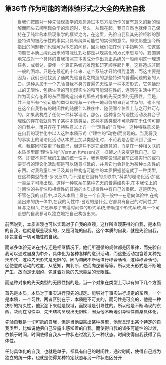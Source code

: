 <h2>第36节 作为可能的诸体验形式之大全的先验自我</h2><blockquote data-pid="y-ScuWXJ">当我们按照对一种先验现象学的观念通过本质方法所作的富有意义的新的理解而回头去阐明现象学的难题时，那么，从现在起，我们自然也就使自己保持在了纯粹的本质现象学的框架之内，在这里，先验自我及其先验经验的那些特殊的被给予性的事实只具有纯粹可能性的实例的意义。即使那些迄今所指出的问题我们也理解为本质的问题，因为我们把在例子中指明的、使这些问题在本质上纯化出来的可能性到处都是以现实化的方式来思考的。要圆满地完成对一个具体的自我按照其本质成分作出真正系统的一般阐明这一理想任务，或者说，要使一个真正系统的难题和研究顺序起作用，这将造成非同一般的困难。只是在最近的十年来，这个系统才开始得到澄清，而这主要是因为，我们已经找到了通向先验自我之构造的那些特殊的普遍问题的新的人口。这种从属于一个先验自我本身的普遍先天性是一种本质形式，它包括形式的无限性，包括生活的可能现实性的和可能潜在性的、连同在生活中可以作为现实存在着的东西而构造出来的那些对象的先天类型的无限性。但是，并不是所有个别可能的类型都是与一个统一地可能的自我可共存的，也不是在这个自我特有的时间性的随便什么秩序中、随便哪个位置上与之可共可存的。如果我构成了任何一种科学理论，那么，这种复杂的理性活动及其合乎理性的存在物就具有了某种本质类型，这种本质类型不可能存在于任何可能的自我中，而只存在于特殊意义上的一个“理性的”自我中，这种特殊意义是在自我的现世化中以人这种本质形式（“理性的”动物)而出现的。当我将我的事实上的理论化活动从本质上加以类型化时，不论我是否意识到了这一点，我都同时变更了我自己，但这并不是完全随意的，而是在一种相关联的本质类型即“理性生物”(Vernun ftwesen)这一框架之内来变更我自己。显然，即使不是在我的生活的统一性中，我也能够设想那目前正被实行的或将要实行的理论化活动都是可以随意推延的，并且它也会转化为某种本质性的东西。对我的童年生活及其各种构造可能性的本质把握就造就了一种类型,在这种类型的进-步发展中,而不是在它固有的关联中,“科学的理论化活动”这一类型才可能出现。这样一种联系在某种先天的普遍结构中,在本我论上的时间性的共存性和相继性的普遍的本质规律性中有自己的根据。这是因为,不管在我的自我中,以及从本质上看在一个自我一般中一在意向体验中,在构造出来的统一体中,在我的习性中-出现的是什么,它都具有自己的时间性,并且与之相关,它还参与了普遍时间性的形式系统,借助这个形式系统,每一个可设想的自我都可以独立地把自己构造出来。</blockquote><p data-pid="uwdqKT3R">前面说到，本质直观也可以实现对于自我的直观，这样所直观获得的自我，是本质的自我，也就是既是现实的，又是可能的自我。这个本质的自我，就是先验自我，即包含着一切可能性的自我。</p><p data-pid="pA3YlP_g">而诸多体验无论在并存还是相继情况下，他们所遵循的规律都是因果律，而先验自我可以通过自身为中介，具体化为各种各样的意识活动，而这些活动包含着某种先天形式，这种先天形式是无限的，因为自我不断地进行综合活动，这种综合活动，促使意向活动的过度，从感知，向判断，进而向逻辑等等。所以先天形式是不断地产生，故而是无限的，包含着对象的先天类型的无限性。</p><p data-pid="16cT-0ch">而这种对象的先天类型的无限性指的是，当一个对象在类型上可以有如下几个方面</p><p data-pid="wFrDwg1q">首先是本质，本质对于事实进行预先的规定。能够对于事实进行规定的东西，一个是本质，一个习性。两者区别在于，本质是不可变的，而习性是可变的，他是一种决断的持久性，他沉淀下来就是视域，而视域是引导性的。所以他是不断涌现的东西，故而在习性中，先天结构呈现出无限性，因为他不断地引导理性自身具体化。</p><p data-pid="wl0-_aoH">先验自我是一切可能的自我，但是当他显露出某种类型，他就呈现出某个特定的自我类型，比如说他把自己显露出感知着的自我。而使得自我的诸多可能性的过渡，依赖于时间，时间使得自我从一种状态过渡到另一种状态。时间使得自我获得了具体性。</p><p data-pid="uqRmL282">任何具体化的自我，也就是单子，都具有自己的时间性，通过时间，使得自己成为独立的统一体，也就是使得某种特定状态与另一种状态区分开</p><p></p>